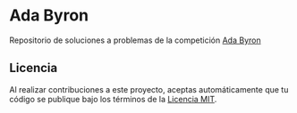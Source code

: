 # Ada Byron

Repositorio de soluciones a problemas de la competición [Ada Byron](https://ada-byron.es/)

## Licencia

Al realizar contribuciones a este proyecto, aceptas automáticamente que tu código se publique bajo los términos de la [Licencia MIT](LICENSE).
